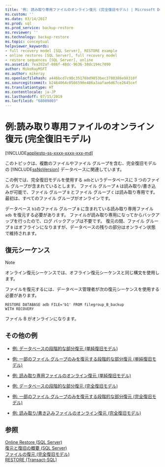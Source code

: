```yaml
---
title: '例: 読み取り専用ファイルのオンライン復元 (完全復旧モデル) | Microsoft Docs'
ms.custom: ''
ms.date: 03/14/2017
ms.prod: sql
ms.prod_service: backup-restore
ms.reviewer: ''
ms.technology: backup-restore
ms.topic: conceptual
helpviewer_keywords:
- full recovery model [SQL Server], RESTORE example
- online restores [SQL Server], full recovery model
- restore sequences [SQL Server], online
ms.assetid: 7ea2d2af-086f-48dc-9636-38dc194c7090
author: MikeRayMSFT
ms.author: mikeray
ms.openlocfilehash: a446bcd7c90c35176bd9853bec3780386e98310f
ms.sourcegitcommit: b2464064c0566590e486a3aafae6d67ce2645cef
ms.translationtype: HT
ms.contentlocale: ja-JP
ms.lasthandoff: 07/15/2019
ms.locfileid: "68089803"
---
```

# <a name="example-online-restore-of-a-read-only-file-full-recovery-model"></a>例:読み取り専用ファイルのオンライン復元 (完全復旧モデル)
[!INCLUDE[appliesto-ss-xxxx-xxxx-xxx-md](../../includes/appliesto-ss-xxxx-xxxx-xxx-md.md)]

  このトピックは、複数のファイルやファイル グループを含む、完全復旧モデルの [!INCLUDE[ssNoVersion](../../includes/ssnoversion-md.md)] データベースに関連しています。  
  
 この例では、完全復旧モデルを使用する `adb`というデータベースに 3 つのファイル グループが含まれているとします。 ファイル グループ `A` は読み取り/書き込みが可能で、ファイル グループ `B` とファイル グループ `C` は読み取り専用です。 最初は、すべてのファイル グループがオンラインです。  
  
 データベース `b1`のファイル グループ `B` に含まれている読み取り専用ファイル `adb` を復元する必要があります。 ファイルが読み取り専用になってからバックアップを行ったので、ログ バックアップは不要です。 復元の間、ファイル グループ `B` はオフラインになりますが、データベースの残りの部分はオンライン状態で維持されます。  
  
## <a name="restore-sequence"></a>復元シーケンス  
  
> [!NOTE]  
>  オンライン復元シーケンスでは、オフライン復元シーケンスと同じ構文を使用します。  
  
 ファイルを復元するには、データベース管理者が次の復元シーケンスを使用する必要があります。  
  
```  
RESTORE DATABASE adb FILE='b1' FROM filegroup_B_backup  
WITH RECOVERY   
```  
  
 ファイル B がオンラインになります。  
  
## <a name="additional-examples"></a>その他の例  
  
-   [例: データベースの段階的な部分復元 &#40;単純復旧モデル&#41;](../../relational-databases/backup-restore/example-piecemeal-restore-of-database-simple-recovery-model.md)  
  
-   [例: 一部のファイル グループのみを復元する段階的な部分復元 &#40;単純復旧モデル&#41;](../../relational-databases/backup-restore/example-piecemeal-restore-of-only-some-filegroups-simple-recovery-model.md)  
  
-   [例: 読み取り専用ファイルのオンライン復元 &#40;単純復旧モデル&#41;](../../relational-databases/backup-restore/example-online-restore-of-a-read-only-file-simple-recovery-model.md)  
  
-   [例: データベースの段階的な部分復元 &#40;完全復旧モデル&#41;](../../relational-databases/backup-restore/example-piecemeal-restore-of-database-full-recovery-model.md)  
  
-   [例: 一部のファイル グループのみを復元する段階的な部分復元 &#40;完全復旧モデル&#41;](../../relational-databases/backup-restore/example-piecemeal-restore-of-only-some-filegroups-full-recovery-model.md)  
  
-   [例: 読み取り/書き込みファイルのオンライン復元 &#40;完全復旧モデル&#41;](../../relational-databases/backup-restore/example-online-restore-of-a-read-write-file-full-recovery-model.md)  
  
## <a name="see-also"></a>参照  
 [Online Restore &#40;SQL Server&#41;](../../relational-databases/backup-restore/online-restore-sql-server.md)   
 [復元と復旧の概要 &#40;SQL Server&#41;](../../relational-databases/backup-restore/restore-and-recovery-overview-sql-server.md)   
 [ファイルの復元 &#40;完全復旧モデル&#41;](../../relational-databases/backup-restore/file-restores-full-recovery-model.md)   
 [RESTORE &#40;Transact-SQL&#41;](../../t-sql/statements/restore-statements-transact-sql.md)  
  
  
